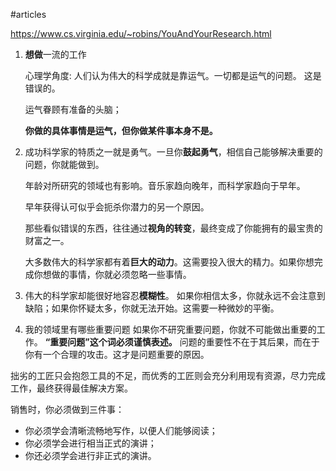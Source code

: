 #articles 

https://www.cs.virginia.edu/~robins/YouAndYourResearch.html


1. **想做**一流的工作

	心理学角度:
	人们认为伟大的科学成就是靠运气。一切都是运气的问题。 这是错误的。

	运气眷顾有准备的头脑；

	**你做的具体事情是运气，但你做某件事本身不是。**


2. 成功科学家的特质之一就是勇气。一旦你**鼓起勇气**，相信自己能够解决重要的问题，你就能做到。

	年龄对所研究的领域也有影响。音乐家趋向晚年，而科学家趋向于早年。

	早年获得认可似乎会扼杀你潜力的另一个原因。

	那些看似错误的东西，往往通过**视角的转变**，最终变成了你能拥有的最宝贵的财富之一。

	大多数伟大的科学家都有着**巨大的动力**。这需要投入很大的精力。如果你想完成你想做的事情，你就必须忽略一些事情。

3. 伟大的科学家却能很好地容忍**模糊性**。
	如果你相信太多，你就永远不会注意到缺陷；如果你怀疑太多，你就无法开始。这需要一种微妙的平衡。

4. 我的领域里有哪些重要问题
	如果你不研究重要问题，你就不可能做出重要的工作。
	**“重要问题”这个词必须谨慎表述。**
	问题的重要性不在于其后果，而在于你有一个合理的攻击。这才是问题重要的原因。


拙劣的工匠只会抱怨工具的不足，而优秀的工匠则会充分利用现有资源，尽力完成工作，最终获得最佳解决方案。


销售时，你必须做到三件事：
- 你必须学会​​清晰流畅地写作，以便人们能够阅读；
- 你必须学会​​进行相当正式的演讲；
- 你还必须学会进行非正式的演讲。